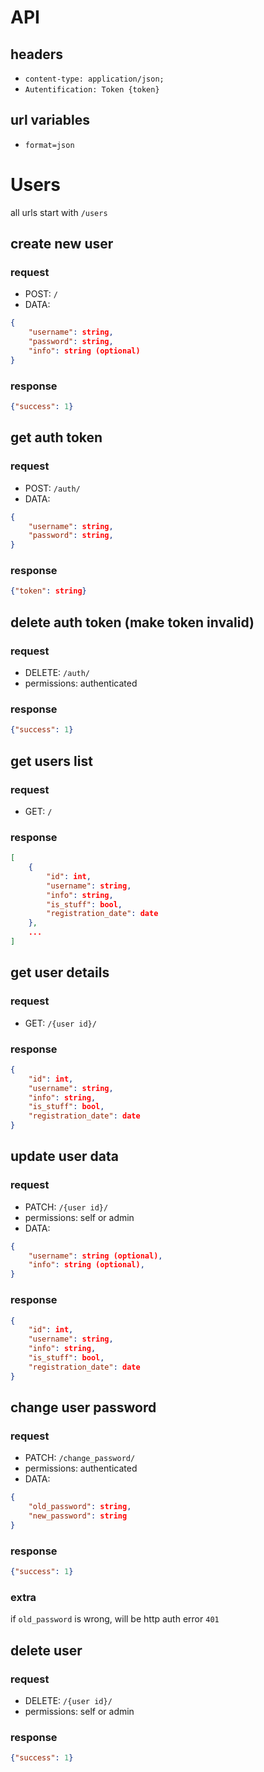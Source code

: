 # API
## headers
- `content-type: application/json;`
- `Autentification: Token {token}`


## url variables
- `format=json`


# Users
all urls start with `/users`

## create new user
### request
- POST: `/`
- DATA:
```json
{
    "username": string,
    "password": string,
    "info": string (optional)
}
```

### response
```json
{"success": 1}
```

## get auth token
### request
- POST: `/auth/`
- DATA:
```json
{
    "username": string,
    "password": string,
}
```

### response
```json
{"token": string}
```

## delete auth token (make token invalid)
### request
- DELETE: `/auth/`
- permissions: authenticated

### response
```json
{"success": 1}
```

## get users list
### request
- GET:  `/`

### response
```json
[
    {
        "id": int,
        "username": string,
        "info": string,
        "is_stuff": bool,
        "registration_date": date
    },
    ...
]
```

## get user details
### request
- GET: `/{user id}/`

### response
```json
{
    "id": int,
    "username": string,
    "info": string,
    "is_stuff": bool,
    "registration_date": date
}
```

## update user data
### request
- PATCH: `/{user id}/`
- permissions: self or admin
- DATA:
```json
{
    "username": string (optional),
    "info": string (optional),
}
```

### response
```json
{
    "id": int,
    "username": string,
    "info": string,
    "is_stuff": bool,
    "registration_date": date
}
```

## change user password
### request
- PATCH: `/change_password/`
- permissions: authenticated
- DATA:
```json
{
    "old_password": string,
    "new_password": string
}
```

### response
```json
{"success": 1}
```

### extra
if `old_password` is wrong, will be http auth error `401`

## delete user
### request
- DELETE: `/{user id}/`
- permissions: self or admin

### response
```json
{"success": 1}
```

